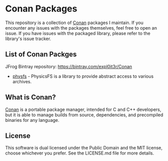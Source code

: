 # Conan Packages

This repository is a collection of [Conan](https://conan.io/) packages I maintain.
If you encounter any issues with the packages themselves, feel free to open an issue.
If you have issues with the packaged library, please refer to the library's issue tracker.

## List of Conan Packges

JFrog Bintray repository: https://bintray.com/expl0it3r/Conan

* [physfs](https://icculus.org/physfs/) - PhysicsFS is a library to provide abstract access to various archives.

## What is Conan?

[Conan](https://conan.io/) is a portable package manager, intended for C and C++ developers, but it is able to manage builds from source, dependencies, and precompiled binaries for any language.

## License

This software is dual licensed under the Public Domain and the MIT license, choose whichever you prefer. See the LICENSE.md file for more details.
